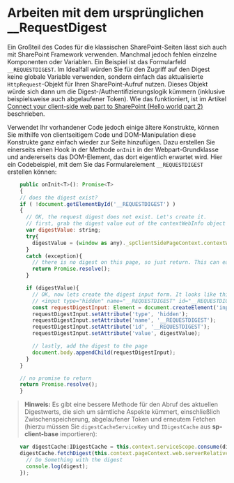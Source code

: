 # <a name="working-with-the-original-requestdigest"></a>Arbeiten mit dem ursprünglichen __RequestDigest

Ein Großteil des Codes für die klassischen SharePoint-Seiten lässt sich auch mit SharePoint Framework verwenden. Manchmal jedoch fehlen einzelne Komponenten oder Variablen. Ein Beispiel ist das Formularfeld `__REQUESTDIGEST`. Im Idealfall würden Sie für den Zugriff auf den Digest keine globale Variable verwenden, sondern einfach das aktualisierte `HttpRequest`-Objekt für Ihren SharePoint-Aufruf nutzen. Dieses Objekt würde sich dann um die Digest-/Authentifizierungslogik kümmern (inklusive beispielsweise auch abgelaufener Token). Wie das funktioniert, ist im Artikel [Connect your client-side web part to SharePoint (Hello world part 2)](https://dev.office.com/sharepoint/docs/spfx/web-parts/get-started/connect-to-sharepoint) beschrieben.

Verwendet Ihr vorhandener Code jedoch einige ältere Konstrukte, können Sie mithilfe von clientseitigem Code und DOM-Manipulation diese Konstrukte ganz einfach wieder zur Seite hinzufügen. Dazu erstellen Sie einerseits einen Hook in der Methode `onInit` in der Webpart-Grundklasse und andererseits das DOM-Element, das dort eigentlich erwartet wird. Hier ein Codebeispiel, mit dem Sie das Formularelement `__REQUESTDIGEST` erstellen können:

```JavaScript
    public onInit<T>(): Promise<T>
    {
    // does the digest exist?
    if ( !document.getElementById('__REQUESTDIGEST') )
    {
      // OK, the request digest does not exist. Let's create it.
      // first, grab the digest value out of the contextWebInfo object (if it exists).
      var digestValue: string;
      try{
        digestValue = (window as any)._spClientSidePageContext.contextWebInfo.FormDigestValue;
      }
      catch (exception){
        // there is no digest on this page, so just return. This can easily happen on the local workbench
        return Promise.resolve();
      }

      if (digestValue){
        // OK, now lets create the digest input form. It looks like this:
        // <input type="hidden" name="__REQUESTDIGEST" id="__REQUESTDIGEST" value="blahblahblahblahblahblah, July23 -0000 or something like that">
        const requestDigestInput: Element = document.createElement('input');
        requestDigestInput.setAttribute('type', 'hidden');
        requestDigestInput.setAttribute('name', '__REQUESTDIGEST');
        requestDigestInput.setAttribute('id', '__REQUESTDIGEST');
        requestDigestInput.setAttribute('value', digestValue);

        // lastly, add the digest to the page
        document.body.appendChild(requestDigestInput);
      }
    }

    // no promise to return
    return Promise.resolve();
    }
```

>**Hinweis:** Es gibt eine bessere Methode für den Abruf des aktuellen Digestwerts, die sich um sämtliche Aspekte kümmert, einschließlich Zwischenspeicherung, abgelaufener Token und erneutem Fetchen (hierzu müssen Sie `digestCacheServiceKey` und `IDigestCache` aus **sp-client-base** importieren):

```JavaScript
    var digestCache:IDigestCache = this.context.serviceScope.consume(digestCacheServiceKey);
    digestCache.fetchDigest(this.context.pageContext.web.serverRelativeUrl).then((digest: string) => {
      // Do Something with the digest
      console.log(digest);
    });
```
